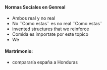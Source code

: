 #### Normas Sociales en Genreal
 - Ambos real y no real
 - No ¨Como estas¨ es no real ¨Como estas¨
 - invented structures that we reinforce
 - Comida es importate por este topico
 - We 
#### Martrimonio:
 - compararía españa a Honduras
<!--stackedit_data:
eyJoaXN0b3J5IjpbLTEzNDMwNzAxMywtMTQ3NjYxNzAwMywtMz
U2MjAyNTAwLDE0NjUwODE4NDddfQ==
-->